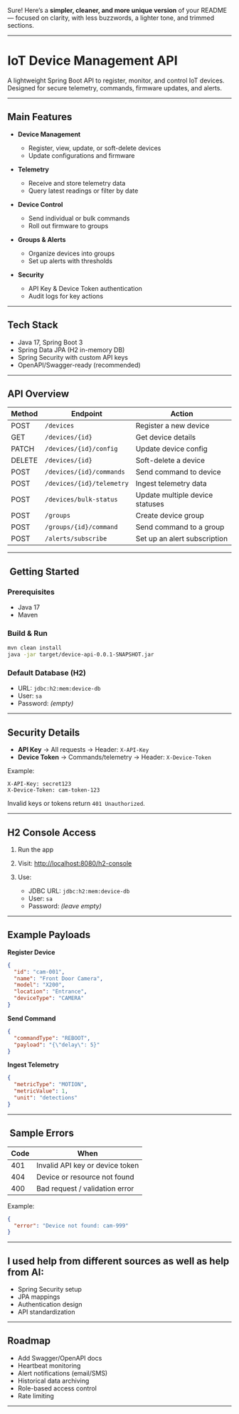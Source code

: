 Sure! Here’s a **simpler, cleaner, and more unique version** of your README — focused on clarity, with less buzzwords, a lighter tone, and trimmed sections.

---

# IoT Device Management API

A lightweight Spring Boot API to register, monitor, and control IoT devices. Designed for secure telemetry, commands, firmware updates, and alerts.

---

## Main Features

* **Device Management**

    * Register, view, update, or soft-delete devices
    * Update configurations and firmware

* **Telemetry**

    * Receive and store telemetry data
    * Query latest readings or filter by date

* **Device Control**

    * Send individual or bulk commands
    * Roll out firmware to groups

* **Groups & Alerts**

    * Organize devices into groups
    * Set up alerts with thresholds

* **Security**

    * API Key & Device Token authentication
    * Audit logs for key actions

---

## Tech Stack

* Java 17, Spring Boot 3
* Spring Data JPA (H2 in-memory DB)
* Spring Security with custom API keys
* OpenAPI/Swagger-ready (recommended)

---

##  API Overview

| Method | Endpoint                  | Action                          |
| ------ | ------------------------- | ------------------------------- |
| POST   | `/devices`                | Register a new device           |
| GET    | `/devices/{id}`           | Get device details              |
| PATCH  | `/devices/{id}/config`    | Update device config            |
| DELETE | `/devices/{id}`           | Soft-delete a device            |
| POST   | `/devices/{id}/commands`  | Send command to device          |
| POST   | `/devices/{id}/telemetry` | Ingest telemetry data           |
| POST   | `/devices/bulk-status`    | Update multiple device statuses |
| POST   | `/groups`                 | Create device group             |
| POST   | `/groups/{id}/command`    | Send command to a group         |
| POST   | `/alerts/subscribe`       | Set up an alert subscription    |

---

## ️ Getting Started

### Prerequisites

* Java 17
* Maven

### Build & Run

```bash
mvn clean install
java -jar target/device-api-0.0.1-SNAPSHOT.jar
```

### Default Database (H2)

* URL: `jdbc:h2:mem:device-db`
* User: `sa`
* Password: *(empty)*

---

## Security Details

* **API Key** → All requests → Header: `X-API-Key`
* **Device Token** → Commands/telemetry → Header: `X-Device-Token`

Example:

```http
X-API-Key: secret123
X-Device-Token: cam-token-123
```

Invalid keys or tokens return `401 Unauthorized`.

---

## H2 Console Access

1. Run the app
2. Visit: [http://localhost:8080/h2-console](http://localhost:8080/h2-console)
3. Use:

    * JDBC URL: `jdbc:h2:mem:device-db`
    * User: `sa`
    * Password: *(leave empty)*

---

## Example Payloads

**Register Device**

```json
{
  "id": "cam-001",
  "name": "Front Door Camera",
  "model": "X200",
  "location": "Entrance",
  "deviceType": "CAMERA"
}
```

**Send Command**

```json
{
  "commandType": "REBOOT",
  "payload": "{\"delay\": 5}"
}
```

**Ingest Telemetry**

```json
{
  "metricType": "MOTION",
  "metricValue": 1,
  "unit": "detections"
}
```

---

## ️ Sample Errors

| Code | When                            |
| ---- | ------------------------------- |
| 401  | Invalid API key or device token |
| 404  | Device or resource not found    |
| 400  | Bad request / validation error  |

Example:

```json
{
  "error": "Device not found: cam-999"
}
```

---


## I used help from different sources as well as help from AI:

* Spring Security setup
* JPA mappings
* Authentication design
* API standardization

---


## Roadmap

* Add Swagger/OpenAPI docs
* Heartbeat monitoring
* Alert notifications (email/SMS)
* Historical data archiving
* Role-based access control
* Rate limiting

---
